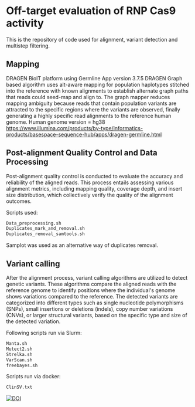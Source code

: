 # Off-target evaluation of RNP Cas9 activity

This is the repository of code used for alignment, variant detection and multistep filtering.

## Mapping

DRAGEN BioIT platform using Germline App version 3.7.5
DRAGEN Graph based algorithm uses alt-aware mapping for population haplotypes stitched into the reference with known alignments to establish alternate graph paths that reads could seed-map and align to. The graph mapper reduces mapping ambiguity because reads that contain population variants are attracted to the specific regions where the variants are observed, finally generating a highly specific read alignments to the reference human genome.
Human genome version = hg38
https://www.illumina.com/products/by-type/informatics-products/basespace-sequence-hub/apps/dragen-germline.html 


## Post-alignment Quality Control and Data Processing 

Post-alignment quality control is conducted to evaluate the accuracy and reliability of the aligned reads. This process entails assessing various alignment metrics, including mapping quality, coverage depth, and insert size distribution, which collectively verify the quality of the alignment outcomes.

Scripts used:
```bash
Data_preprocessing.sh
Duplicates_mark_and_removal.sh
Duplicates_removal_samtools.sh
```
Samplot was used as an alternative way of duplicates removal. 

## Variant calling

After the alignment process, variant calling algorithms are utilized to detect genetic variants. These algorithms compare the aligned reads with the reference genome to identify positions where the individual's genome shows variations compared to the reference. The detected variants are categorized into different types such as single nucleotide polymorphisms (SNPs), small insertions or deletions (indels), copy number variations (CNVs), or larger structural variants, based on the specific type and size of the detected variation.

Following scripts run via Slurm:
```bash
Manta.sh
Mutect2.sh
Strelka.sh
VarScan.sh
freebayes.sh
```
Scripts run via docker:
```bash
ClinSV.txt
```
[![DOI](https://zenodo.org/badge/643891130.svg)](https://zenodo.org/badge/latestdoi/643891130)

